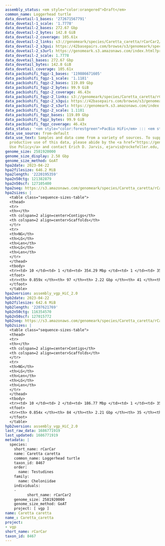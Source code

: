 ```yaml
---
assembly_status: <em style="color:orangered">Draft</em>
common_name: Loggerhead turtle
data_dovetail-1_bases: '272671567791'
data_dovetail-1_scale: '1.7778'
data_dovetail-2_bases: 272.67 Gbp
data_dovetail-2_bytes: 142.8 GiB
data_dovetail-2_coverage: 105.61x
data_dovetail-2_links: s3://genomeark/species/Caretta_caretta/rCarCar2/genomic_data/dovetail/<br>
data_dovetail-2_s3gui: https://42basepairs.com/browse/s3/genomeark/species/Caretta_caretta/rCarCar2/genomic_data/dovetail/
data_dovetail-2_s3url: https://genomeark.s3.amazonaws.com/index.html?prefix=species/Caretta_caretta/rCarCar2/genomic_data/dovetail/
data_dovetail-2_scale: 1.7778
data_dovetail_bases: 272.67 Gbp
data_dovetail_bytes: 142.8 GiB
data_dovetail_coverage: 105.61x
data_pacbiohifi_fqgz-1_bases: '119886671605'
data_pacbiohifi_fqgz-1_scale: '1.1181'
data_pacbiohifi_fqgz-2_bases: 119.89 Gbp
data_pacbiohifi_fqgz-2_bytes: 99.9 GiB
data_pacbiohifi_fqgz-2_coverage: 46.43x
data_pacbiohifi_fqgz-2_links: s3://genomeark/species/Caretta_caretta/rCarCar2/genomic_data/pacbio_hifi/<br>
data_pacbiohifi_fqgz-2_s3gui: https://42basepairs.com/browse/s3/genomeark/species/Caretta_caretta/rCarCar2/genomic_data/pacbio_hifi/
data_pacbiohifi_fqgz-2_s3url: https://genomeark.s3.amazonaws.com/index.html?prefix=species/Caretta_caretta/rCarCar2/genomic_data/pacbio_hifi/
data_pacbiohifi_fqgz-2_scale: 1.1181
data_pacbiohifi_fqgz_bases: 119.89 Gbp
data_pacbiohifi_fqgz_bytes: 99.9 GiB
data_pacbiohifi_fqgz_coverage: 46.43x
data_status: '<em style="color:forestgreen">PacBio HiFi</em> ::: <em style="color:forestgreen">Dovetail</em>'
data_use_source: from-default
data_use_text: Samples and data come from a variety of sources. To support fair and
  productive use of this data, please abide by the <a href="https://genome10k.soe.ucsc.edu/data-use-policies/">Data
  Use Policy</a> and contact Erich D. Jarvis, ejarvis@rockefeller.edu, with any questions.
genome_size: 2581920000
genome_size_display: 2.58 Gbp
genome_size_method: GoAT
hpa2date: 2023-04-22
hpa2filesize: 646.2 MiB
hpa2length: '2220195359'
hpa2n50ctg: 121382879
hpa2n50scf: 127105400
hpa2seq: https://s3.amazonaws.com/genomeark/species/Caretta_caretta/rCarCar2/assembly_vgp_HiC_2.0/rCarCar2.HiC.hap1.20230422.fasta.gz
hpa2sizes: |
  <table class="sequence-sizes-table">
  <thead>
  <tr>
  <th></th>
  <th colspan=2 align=center>Contigs</th>
  <th colspan=2 align=center>Scaffolds</th>
  </tr>
  <tr>
  <th>NG</th>
  <th>LG</th>
  <th>Len</th>
  <th>LG</th>
  <th>Len</th>
  </tr>
  </thead>
  <tbody>
  <tr><td> 10 </td><td> 1 </td><td> 354.29 Mbp </td><td> 1 </td><td> 355.49 Mbp </td></tr><tr><td> 20 </td><td> 2 </td><td> 185.93 Mbp </td><td> 2 </td><td> 271.82 Mbp </td></tr><tr><td> 30 </td><td> 4 </td><td> 142.03 Mbp </td><td> 3 </td><td> 212.07 Mbp </td></tr><tr><td> 40 </td><td> 6 </td><td> 128.51 Mbp </td><td> 5 </td><td> 137.54 Mbp </td></tr><tr style="background-color:#cccccc;"><td> 50 </td><td> 8 </td><td style="background-color:#88ff88;"> 121.38 Mbp </td><td> 7 </td><td style="background-color:#88ff88;"> 127.11 Mbp </td></tr><tr><td> 60 </td><td> 10 </td><td> 102.30 Mbp </td><td> 9 </td><td> 103.74 Mbp </td></tr><tr><td> 70 </td><td> 15 </td><td> 28.00 Mbp </td><td> 12 </td><td> 49.75 Mbp </td></tr><tr><td> 80 </td><td> 29 </td><td> 11.70 Mbp </td><td> 20 </td><td> 23.92 Mbp </td></tr><tr><td> 90 </td><td> 0 </td><td>  </td><td> 0 </td><td>  </td></tr><tr><td> 100 </td><td> 0 </td><td>  </td><td> 0 </td><td>  </td></tr></tbody>
  <tfoot>
  <tr><th> 0.859x </th><th> 97 </th><th> 2.22 Gbp </th><th> 41 </th><th> 2.22 Gbp </th></tr>
  </tfoot>
  </table>
hpa2version: assembly_vgp_HiC_2.0
hpb2date: 2023-04-22
hpb2filesize: 642.6 MiB
hpb2length: '2207621769'
hpb2n50ctg: 116354570
hpb2n50scf: 127015772
hpb2seq: https://s3.amazonaws.com/genomeark/species/Caretta_caretta/rCarCar2/assembly_vgp_HiC_2.0/rCarCar2.HiC.hap2.20230422.fasta.gz
hpb2sizes: |
  <table class="sequence-sizes-table">
  <thead>
  <tr>
  <th></th>
  <th colspan=2 align=center>Contigs</th>
  <th colspan=2 align=center>Scaffolds</th>
  </tr>
  <tr>
  <th>NG</th>
  <th>LG</th>
  <th>Len</th>
  <th>LG</th>
  <th>Len</th>
  </tr>
  </thead>
  <tbody>
  <tr><td> 10 </td><td> 2 </td><td> 186.77 Mbp </td><td> 1 </td><td> 356.83 Mbp </td></tr><tr><td> 20 </td><td> 3 </td><td> 147.94 Mbp </td><td> 2 </td><td> 271.92 Mbp </td></tr><tr><td> 30 </td><td> 5 </td><td> 141.47 Mbp </td><td> 3 </td><td> 213.09 Mbp </td></tr><tr><td> 40 </td><td> 7 </td><td> 122.12 Mbp </td><td> 5 </td><td> 137.61 Mbp </td></tr><tr style="background-color:#cccccc;"><td> 50 </td><td> 9 </td><td style="background-color:#88ff88;"> 116.35 Mbp </td><td> 7 </td><td style="background-color:#88ff88;"> 127.02 Mbp </td></tr><tr><td> 60 </td><td> 12 </td><td> 71.57 Mbp </td><td> 9 </td><td> 103.97 Mbp </td></tr><tr><td> 70 </td><td> 18 </td><td> 33.88 Mbp </td><td> 12 </td><td> 49.24 Mbp </td></tr><tr><td> 80 </td><td> 30 </td><td> 13.77 Mbp </td><td> 21 </td><td> 22.77 Mbp </td></tr><tr><td> 90 </td><td> 0 </td><td>  </td><td> 0 </td><td>  </td></tr><tr><td> 100 </td><td> 0 </td><td>  </td><td> 0 </td><td>  </td></tr></tbody>
  <tfoot>
  <tr><th> 0.854x </th><th> 84 </th><th> 2.21 Gbp </th><th> 35 </th><th> 2.21 Gbp </th></tr>
  </tfoot>
  </table>
hpb2version: assembly_vgp_HiC_2.0
last_raw_data: 1686771919
last_updated: 1686771919
metadata: |
  species:
    short_name: rCarCar
    name: Caretta caretta
    common_name: Loggerhead turtle
    taxon_id: 8467
    order:
      name: Testudines
    family:
      name: Cheloniidae
    individuals:
    -
          short_name: rCarCar2
    genome_size: 2581920000
    genome_size_method: GoAT
    project: [ vgp ]
name: Caretta caretta
name_: Caretta_caretta
project:
- vgp
short_name: rCarCar
taxon_id: 8467
---
```

